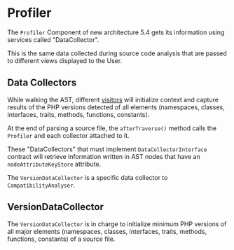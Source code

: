 <!-- markdownlint-disable MD013 -->
# Profiler

The `Profiler` Component of new architecture 5.4 gets its information using services called "DataCollector".

This is the same data collected during source code analysis that are passed to different views displayed
to the User.

## Data Collectors

While walking the AST, different [visitors](../01_PHP-Parser/Visitors.md) will initialize context and capture results
of the PHP versions detected of all elements (namespaces, classes, interfaces, traits, methods, functions, constants).

At the end of parsing a source file, the `afterTraverse()` method calls the `Profiler` and each collector attached to it.

These "DataCollectors" that must implement `DataCollectorInterface` contract will retrieve information written in AST nodes
that have an `nodeAttributeKeyStore` attribute.

The `VersionDataCollector` is a specific data collector to `CompatibilityAnalyser`.

## VersionDataCollector

The `VersionDataCollector` is in charge to initialize minimum PHP versions of all major elements
(namespaces, classes, interfaces, traits, methods, functions, constants) of a source file.
